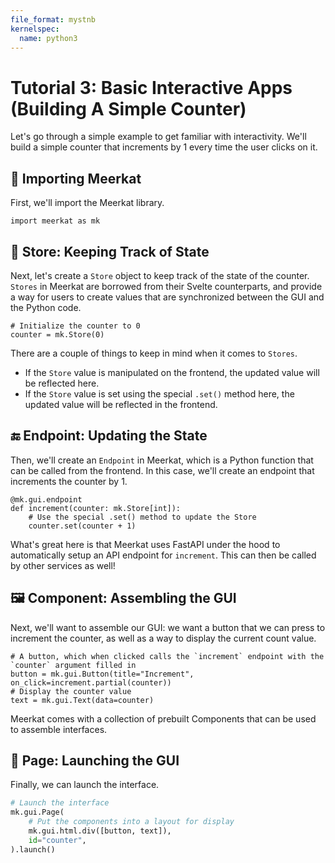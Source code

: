 ```yaml
---
file_format: mystnb
kernelspec:
  name: python3
---
```


# Tutorial 3: Basic Interactive Apps (Building A Simple Counter)

Let's go through a simple example to get familiar with interactivity. We'll build a simple counter that increments by 1 every time the user clicks on it.



## 🔮 Importing Meerkat

First, we'll import the Meerkat library.

```{code-cell} ipython3
import meerkat as mk
```

## 🧺 Store: Keeping Track of State

Next, let's create a `Store` object to keep track of the state of the counter. `Stores` in Meerkat are borrowed from their Svelte counterparts, and provide a way for users to create values that are synchronized between the GUI and the Python code.

```{code-cell} ipython3
# Initialize the counter to 0
counter = mk.Store(0)
```

There are a couple of things to keep in mind when it comes to `Stores`.

- If the `Store` value is manipulated on the frontend, the updated value will be reflected here.
- If the `Store` value is set using the special `.set()` method here, the updated value will be reflected in the frontend.

## 🔚 Endpoint: Updating the State

Then, we'll create an `Endpoint` in Meerkat, which is a Python function that can be called from the frontend. In this case, we'll create an endpoint that increments the counter by 1.

```{code-cell} ipython3
@mk.gui.endpoint
def increment(counter: mk.Store[int]):
    # Use the special .set() method to update the Store
    counter.set(counter + 1)
```

What's great here is that Meerkat uses FastAPI under the hood to automatically setup an API endpoint for `increment`. This can then be called by other services as well!

## 🖼️ Component: Assembling the GUI

Next, we'll want to assemble our GUI: we want a button that we can press to increment the counter, as well as a way to display the current count value.

```{code-cell} ipython3
# A button, which when clicked calls the `increment` endpoint with the `counter` argument filled in
button = mk.gui.Button(title="Increment", on_click=increment.partial(counter))
# Display the counter value
text = mk.gui.Text(data=counter)
```

Meerkat comes with a collection of prebuilt Components that can be used to assemble interfaces.

## 📃 Page: Launching the GUI

Finally, we can launch the interface.

```python
# Launch the interface
mk.gui.Page(
    # Put the components into a layout for display
    mk.gui.html.div([button, text]),
    id="counter",
).launch()
```
